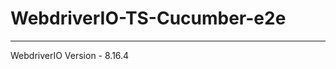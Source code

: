 # WebdriverIO-TS-Cucumber-e2e
------------------------------------------------
WebdriverIO Version - 8.16.4
